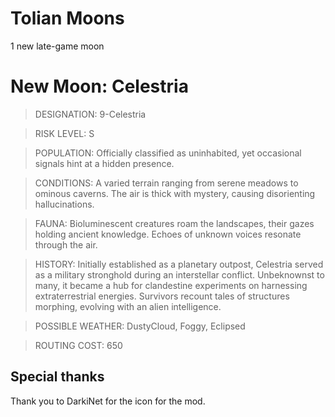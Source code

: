 # Tolian Moons


1 new late-game moon 

# New Moon: Celestria
>DESIGNATION: 9-Celestria

>RISK LEVEL: S

>POPULATION: Officially classified as uninhabited, yet occasional signals hint at a hidden presence.

>CONDITIONS:  A varied terrain ranging from serene meadows to ominous caverns. The air is thick with mystery, causing disorienting hallucinations.


>FAUNA:  Bioluminescent creatures roam the landscapes, their gazes holding ancient knowledge. Echoes of unknown voices resonate through the air.


>HISTORY: Initially established as a planetary outpost, Celestria served as a military stronghold during an interstellar conflict. Unbeknownst to many, it became a hub for clandestine experiments on harnessing extraterrestrial energies. Survivors recount tales of structures morphing, evolving with an alien intelligence.


>POSSIBLE WEATHER: DustyCloud, Foggy, Eclipsed

>ROUTING COST: 650

## Special thanks

Thank you to DarkiNet for the icon for the mod.

